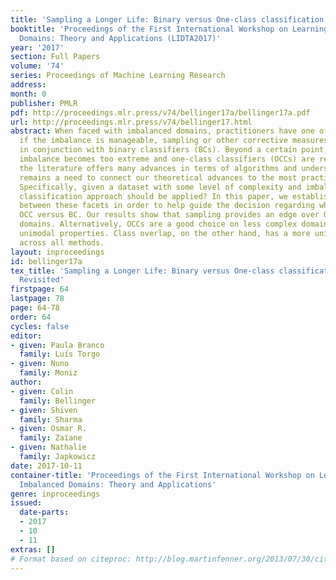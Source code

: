 ```yaml
---
title: 'Sampling a Longer Life: Binary versus One-class classification Revisited '
booktitle: 'Proceedings of the First International Workshop on Learning with Imbalanced
  Domains: Theory and Applications (LIDTA2017)'
year: '2017'
section: Full Papers
volume: '74'
series: Proceedings of Machine Learning Research
address: 
month: 0
publisher: PMLR
pdf: http://proceedings.mlr.press/v74/bellinger17a/bellinger17a.pdf
url: http://proceedings.mlr.press/v74/bellinger17.html
abstract: When faced with imbalanced domains, practitioners have one of two choices;
  if the imbalance is manageable, sampling or other corrective measures can be utilized
  in conjunction with binary classifiers (BCs). Beyond a certain point, however, the
  imbalance becomes too extreme and one-class classifiers (OCCs) are required. Whilst
  the literature offers many advances in terms of algorithms and understanding, there
  remains a need to connect our theoretical advances to the most practical of decisions.
  Specifically, given a dataset with some level of complexity and imbalance, which
  classification approach should be applied? In this paper, we establish a relationship
  between these facets in order to help guide the decision regarding when to apply
  OCC versus BC. Our results show that sampling provides an edge over OCCs on complex
  domains. Alternatively, OCCs are a good choice on less complex domains that exhibit
  unimodal properties. Class overlap, on the other hand, has a more uniform impact
  across all methods.
layout: inproceedings
id: bellinger17a
tex_title: 'Sampling a Longer Life: Binary versus One-class classification
  Revisited'
firstpage: 64
lastpage: 78
page: 64-78
order: 64
cycles: false
editor:
- given: Paula Branco
  family: Luís Torgo
- given: Nuno
  family: Moniz
author:
- given: Colin
  family: Bellinger
- given: Shiven
  family: Sharma
- given: Osmar R.
  family: Zaı̈ane
- given: Nathalie
  family: Japkowicz
date: 2017-10-11
container-title: 'Proceedings of the First International Workshop on Learning with
  Imbalanced Domains: Theory and Applications'
genre: inproceedings
issued:
  date-parts:
  - 2017
  - 10
  - 11
extras: []
# Format based on citeproc: http://blog.martinfenner.org/2013/07/30/citeproc-yaml-for-bibliographies/
---
```

